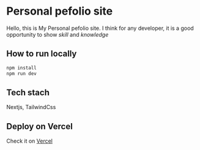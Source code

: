 # Personal pefolio site

Hello, this is My Personal pefolio site.
I think for any developer, it is a good opportunity to show _skill_ and _knowledge_

## How to run locally

```bash
npm install
npm run dev
```

## Tech stach

Nextjs, TailwindCss

## Deploy on Vercel

Check it on [Vercel](https://profolio-site.vercel.app/)
